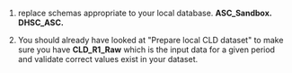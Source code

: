1. replace schemas appropriate to your local database.
    **ASC_Sandbox.**
    **DHSC_ASC.**

2. You should already have looked at "Prepare local CLD dataset" to make sure you have **CLD_R1_Raw** which is the input data for a given period and validate correct values exist in your dataset.

